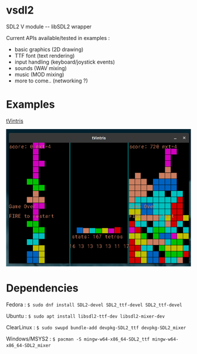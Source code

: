 # vsdl2
SDL2 V module -- libSDL2 wrapper

Current APIs available/tested in examples :
- basic graphics (2D drawing)
- TTF font (text rendering)
- input handling (keyboard/joystick events)
- sounds (WAV mixing)
- music (MOD mixing)
- more to come.. (networking ?)

# Examples

[tVintris](https://github.com/nsauzede/vsdl2/tree/master/examples/tvintris)

![tVintris screenshot](https://github.com/nsauzede/vsdl2/blob/master/examples/tvintris/tvintris.png)

# Dependencies

Fedora :
`$ sudo dnf install SDL2-devel SDL2_ttf-devel SDL2_ttf-devel` 

Ubuntu :
`$ sudo apt install libsdl2-ttf-dev libsdl2-mixer-dev`

ClearLinux :
`$ sudo swupd bundle-add devpkg-SDL2_ttf devpkg-SDL2_mixer`

Windows/MSYS2 :
`$ pacman -S mingw-w64-x86_64-SDL2_ttf mingw-w64-x86_64-SDL2_mixer`
